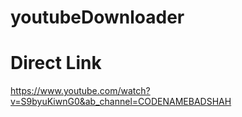 # youtubeDownloader

# Direct Link
https://www.youtube.com/watch?v=S9byuKiwnG0&ab_channel=CODENAMEBADSHAH
